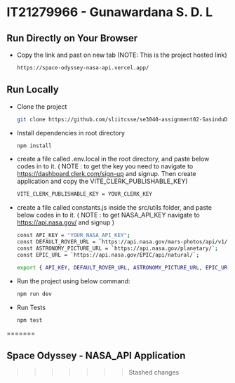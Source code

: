 # IT21279966 - Gunawardana S. D. L
## Run Directly on Your Browser
- Copy the link and past on new tab (NOTE: This is the project hosted link)

  ```bash
  https://space-odyssey-nasa-api.vercel.app/
  ```

## Run Locally
- Clone the project
  ```bash
  git clone https://github.com/sliitcsse/se3040-assignment02-SasinduDananjaya
  ```

- Install dependencies in root directory
  ```bash
  npm install
  ```

- create a file called .env.local in the root directory, and paste below codes in to it. ( NOTE : to get the key you need to navigate to https://dashboard.clerk.com/sign-up and signup. Then create application and copy the VITE_CLERK_PUBLISHABLE_KEY)
    ```bash
    VITE_CLERK_PUBLISHABLE_KEY = YOUR_CLERK_KEY
    ```

- create a file called constants.js inside the src/utils folder, and paste below codes in to it. ( NOTE : to get NASA_API_KEY navigate to https://api.nasa.gov/ and signup )
    ```bash
    const API_KEY = "YOUR_NASA_API_KEY";
    const DEFAULT_ROVER_URL = `https://api.nasa.gov/mars-photos/api/v1/rovers/curiosity/photos?sol=1000&page=1&api_key=${API_KEY}`;
    const ASTRONOMY_PICTURE_URL = `https://api.nasa.gov/planetary/`;
    const EPIC_URL = `https://api.nasa.gov/EPIC/api/natural/`;

    export { API_KEY, DEFAULT_ROVER_URL, ASTRONOMY_PICTURE_URL, EPIC_URL};
    ```
- Run the project using below command: 
  ```bash
  npm run dev
  ```
- Run Tests
  ```bash
  npm test
  ```

=======
## Space Odyssey - NASA_API Application
>>>>>>> Stashed changes
